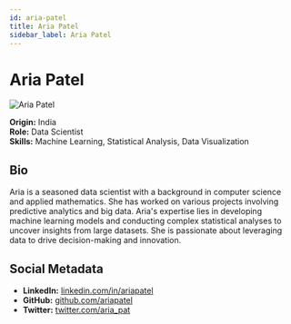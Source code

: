 ```yaml
---
id: aria-patel
title: Aria Patel
sidebar_label: Aria Patel
---
```


# Aria Patel

![Aria Patel](/img/aria-patel.webp)

**Origin:** India  
**Role:** Data Scientist  
**Skills:** Machine Learning, Statistical Analysis, Data Visualization  

## Bio

Aria is a seasoned data scientist with a background in computer science and applied mathematics. She has worked on various projects involving predictive analytics and big data. Aria's expertise lies in developing machine learning models and conducting complex statistical analyses to uncover insights from large datasets. She is passionate about leveraging data to drive decision-making and innovation.

## Social Metadata

- **LinkedIn:** [linkedin.com/in/ariapatel](https://linkedin.com/in/ariapatel)
- **GitHub:** [github.com/ariapatel](https://github.com/ariapatel)
- **Twitter:** [twitter.com/aria_pat](https://twitter.com/aria_pat)
